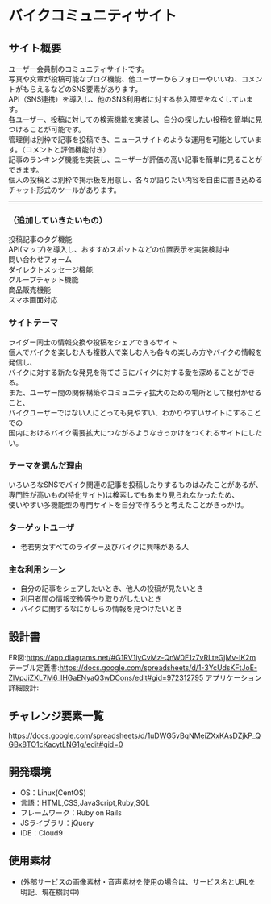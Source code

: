 # バイクコミュニティサイト

## サイト概要
 ユーザー会員制のコミュニティサイトです。<br>
 写真や文章が投稿可能なブログ機能、他ユーザーからフォローやいいね、コメントがもらえるなどのSNS要素があります。<br>
 API（SNS連携）を導入し、他のSNS利用者に対する参入障壁をなくしています。<br>
 各ユーザー、投稿に対しての検索機能を実装し、自分の探したい投稿を簡単に見つけることが可能です。<br>
 管理側は別枠で記事を投稿でき、ニュースサイトのような運用を可能としています。（コメントと評価機能付き）<br>
 記事のランキング機能を実装し、ユーザーが評価の高い記事を簡単に見ることができます。<br>
 個人の投稿とは別枠で掲示板を用意し、各々が語りたい内容を自由に書き込めるチャット形式のツールがあります。<br>
***
### （追加していきたいもの）
 投稿記事のタグ機能<br>
 API(マップ)を導入し、おすすめスポットなどの位置表示を実装検討中<br>
 問い合わせフォーム<br>
 ダイレクトメッセージ機能<br>
 グループチャット機能<br>
 商品販売機能<br>
 スマホ画面対応<br>

### サイトテーマ
 ライダー同士の情報交換や投稿をシェアできるサイト<br>
 個人でバイクを楽しむ人も複数人で楽しむ人も各々の楽しみ方やバイクの情報を発信し、<br>
 バイクに対する新たな発見を得てさらにバイクに対する愛を深めることができる。<br>
 また、ユーザー間の関係構築やコミュニティ拡大のための場所として根付かせること、<br>
 バイクユーザーではない人にとっても見やすい、わかりやすいサイトにすることでの<br>
 国内におけるバイク需要拡大につながるようなきっかけをつくれるサイトにしたい。

### テーマを選んだ理由
 いろいろなSNSでバイク関連の記事を投稿したりするものはみたことがあるが、<br>
 専門性が高いもの(特化サイト)は検索してもあまり見られなかったため、<br>
 使いやすい多機能型の専門サイトを自分で作ろうと考えたことがきっかけ。

### ターゲットユーザ
* 老若男女すべてのライダー及びバイクに興味がある人

### 主な利用シーン
* 自分の記事をシェアしたいとき、他人の投稿が見たいとき
* 利用者間の情報交換等やり取りがしたいとき
* バイクに関するなにかしらの情報を見つけたいとき

## 設計書
 ER図:https://app.diagrams.net/#G1RV1iyCvMz-QnW0F1z7vRLteGjMv-IK2m
 テーブル定義書:https://docs.google.com/spreadsheets/d/1-3YcUdsKFtJoE-ZlVpJiZXL7M6_lHGaENyaQ3wDCons/edit#gid=972312795
 アプリケーション詳細設計:

## チャレンジ要素一覧
<https://docs.google.com/spreadsheets/d/1uDWG5vBqNMeiZXxKAsDZjkP_QGBx8TO1cKacytLNG1g/edit#gid=0>

## 開発環境
- OS：Linux(CentOS)
- 言語：HTML,CSS,JavaScript,Ruby,SQL
- フレームワーク：Ruby on Rails
- JSライブラリ：jQuery
- IDE：Cloud9

## 使用素材
- (外部サービスの画像素材・音声素材を使用の場合は、サービス名とURLを明記、現在検討中)
